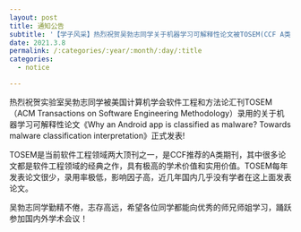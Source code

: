 ```yaml
---
layout: post
title: 通知公告
subtitle: '【学子风采】热烈祝贺吴勃志同学关于机器学习可解释性论文被TOSEM(CCF A类)正式发表'
date: 2021.3.8
permalink: /:categories/:year/:month/:day/:title
categories:
  - notice

---
```


热烈祝贺实验室吴勃志同学被美国计算机学会软件工程和方法论汇刊TOSEM（ACM Transactions on Software Engineering Methodology）录用的关于机器学习可解释性论文《Why an Android app is classified as malware? Towards malware classification interpretation》正式发表!

TOSEM是当前软件工程领域两大顶刊之一，是CCF推荐的A类期刊，其中很多论文都是软件工程领域的经典之作，具有极高的学术价值和实用价值。TOSEM每年发表论文很少，录用率极低，影响因子高，近几年国内几乎没有学者在这上面发表论文。

吴勃志同学勤精不倦，志存高远，希望各位同学都能向优秀的师兄师姐学习，踊跃参加国内外学术会议！